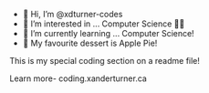 - 👋 Hi, I’m @xdturner-codes
- 👀 I’m interested in ... Computer Science 👨‍💻
- 🌱 I’m currently learning ... Computer Science!
- 🍪 My favourite dessert is Apple Pie!

This is my special coding section on a readme file!

Learn more- coding.xanderturner.ca

